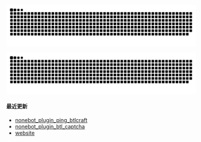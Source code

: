 




![GitHub Snake Light](https://raw.githubusercontent.com/Broken-Deer/Broken-Deer/main/assets/github-contribution-grid-snake.svg#gh-light-mode-only)

![GitHub Snake dark](https://raw.githubusercontent.com/Broken-Deer/Broken-Deer/main/assets/github-contribution-grid-snake.svg#gh-dark-mode-only)


#### 最近更新

- [nonebot_plugin_ping_btlcraft](https://github.com/Broken-Deer/nonebot_plugin_ping_btlcraft)
- [nonebot_plugin_btl_captcha](https://github.com/Broken-Deer/nonebot_plugin_btl_captcha)
- [website](https://github.com/Broken-Deer/website)

<!--START_SECTION:waka-->
<!--END_SECTION:waka-->
